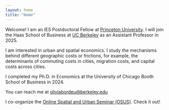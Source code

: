```yaml
---
layout: home
title: "Home"
---
```


Welcome! I am an IES Postdoctoral Fellow at [Princeton University](https://ies.princeton.edu/). I will join the Haas School of Business at [UC Berkeley](https://haas.berkeley.edu/) as an Assistant Professor in 2025.

I am interested in urban and spatial economics. I study the mechanisms behind different geographic costs or frictions, for example, the determinants of commuting costs in cities, migration costs, and capital costs across cities. 

I completed my Ph.D. in Economics at the University of Chicago Booth School of Business in 2024.

You can reach me at [oliviabordeu@berkeley.edu](mailto:oliviabordeu@berkeley.edu)

I co-organize the [Online Spatial and Urban Seminar (OSUS)](https://osus.info/). Check it out!
